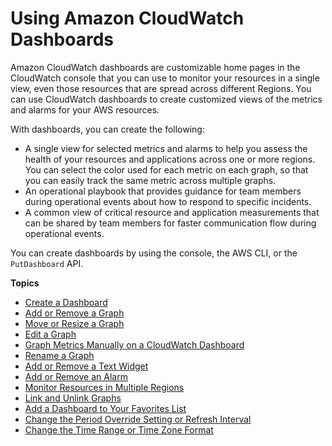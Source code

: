 # Using Amazon CloudWatch Dashboards<a name="CloudWatch_Dashboards"></a>

Amazon CloudWatch dashboards are customizable home pages in the CloudWatch console that you can use to monitor your resources in a single view, even those resources that are spread across different Regions\. You can use CloudWatch dashboards to create customized views of the metrics and alarms for your AWS resources\.

With dashboards, you can create the following:
+ A single view for selected metrics and alarms to help you assess the health of your resources and applications across one or more regions\. You can select the color used for each metric on each graph, so that you can easily track the same metric across multiple graphs\.
+ An operational playbook that provides guidance for team members during operational events about how to respond to specific incidents\.
+ A common view of critical resource and application measurements that can be shared by team members for faster communication flow during operational events\.

You can create dashboards by using the console, the AWS CLI, or the `PutDashboard` API\.

**Topics**
+ [Create a Dashboard](create_dashboard.md)
+ [Add or Remove a Graph](add_remove_graph_dashboard.md)
+ [Move or Resize a Graph](move_resize_graph_dashboard.md)
+ [Edit a Graph](edit_graph_dashboard.md)
+ [Graph Metrics Manually on a CloudWatch Dashboard](add_old_metrics_to_graph.md)
+ [Rename a Graph](rename_graph_dashboard.md)
+ [Add or Remove a Text Widget](add_remove_text_dashboard.md)
+ [Add or Remove an Alarm](add_remove_alarm_dashboard.md)
+ [Monitor Resources in Multiple Regions](cross_region_dashboard.md)
+ [Link and Unlink Graphs](link_unlink_graph_dashboard.md)
+ [Add a Dashboard to Your Favorites List](add-dashboard-to-favorites.md)
+ [Change the Period Override Setting or Refresh Interval](change_dashboard_refresh_interval.md)
+ [Change the Time Range or Time Zone Format](change_dashboard_time_format.md)